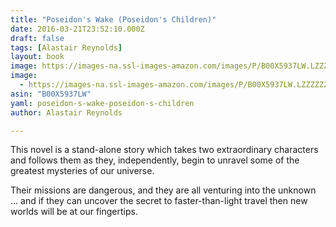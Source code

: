 ```yaml
---
title: "Poseidon's Wake (Poseidon's Children)"
date: 2016-03-21T23:52:10.000Z
draft: false
tags: [Alastair Reynolds]
layout: book
image: https://images-na.ssl-images-amazon.com/images/P/B00X5937LW.LZZZZZZZ.jpg
image: 
  - https://images-na.ssl-images-amazon.com/images/P/B00X5937LW.LZZZZZZZ.jpg
asin: "B00X5937LW"
yaml: poseidon-s-wake-poseidon-s-children
author: Alastair Reynolds

---
```


This novel is a stand-alone story which takes two extraordinary characters and follows them as they, independently, begin to unravel some of the greatest mysteries of our universe.  
  
Their missions are dangerous, and they are all venturing into the unknown ... and if they can uncover the secret to faster-than-light travel then new worlds will be at our fingertips.